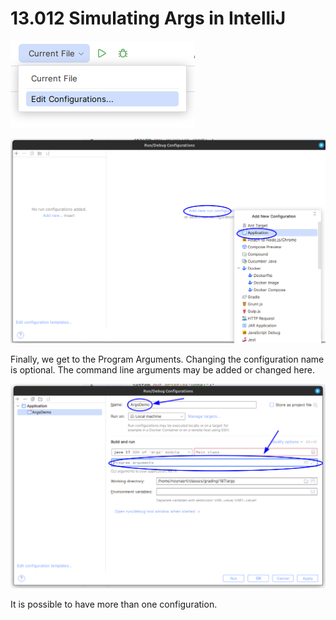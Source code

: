
# 13.012 Simulating Args in IntelliJ

![Where to find the configuration](images/editConfigurations.png)

![Add an Application](images/addApplication.png)

Finally, we get to the Program Arguments.  Changing the configuration name is optional.  The command line arguments may be added or changed here.

![add or change the arguments](images/AddingArguments.png)

It is possible to have more than one configuration.